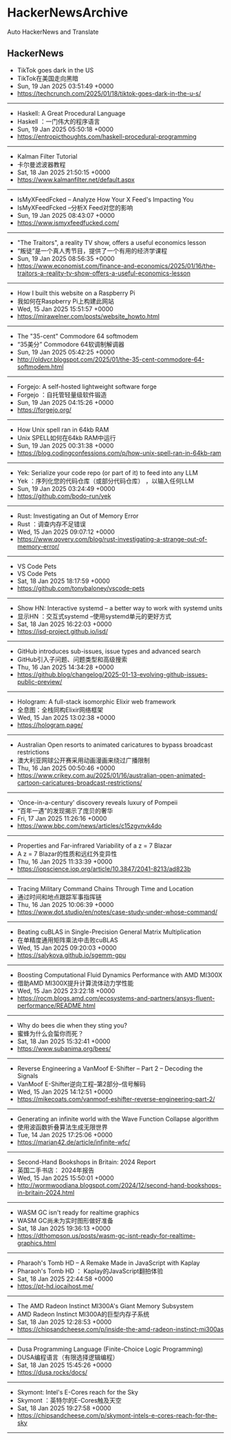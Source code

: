 # HackerNewsArchive
Auto HackerNews and Translate

## HackerNews
* TikTok goes dark in the US
* TikTok在美国走向黑暗
* Sun, 19 Jan 2025 03:51:49 +0000
* https://techcrunch.com/2025/01/18/tiktok-goes-dark-in-the-u-s/
----
* Haskell: A Great Procedural Language
* Haskell ：一门伟大的程序语言
* Sun, 19 Jan 2025 05:50:18 +0000
* https://entropicthoughts.com/haskell-procedural-programming
----
* Kalman Filter Tutorial
* 卡尔曼滤波器教程
* Sat, 18 Jan 2025 21:50:15 +0000
* https://www.kalmanfilter.net/default.aspx
----
* IsMyXFeedFcked – Analyze How Your X Feed's Impacting You
* IsMyXFeedFcked –分析X Feed对您的影响
* Sun, 19 Jan 2025 08:43:07 +0000
* https://www.ismyxfeedfucked.com/
----
* "The Traitors", a reality TV show, offers a useful economics lesson
* “叛徒”是一个真人秀节目，提供了一个有用的经济学课程
* Sun, 19 Jan 2025 08:56:35 +0000
* https://www.economist.com/finance-and-economics/2025/01/16/the-traitors-a-reality-tv-show-offers-a-useful-economics-lesson
----
* How I built this website on a Raspberry Pi
* 我如何在Raspberry Pi上构建此网站
* Wed, 15 Jan 2025 15:51:57 +0000
* https://mirawelner.com/posts/website_howto.html
----
* The "35-cent" Commodore 64 softmodem
* “35美分” Commodore 64软调制解调器
* Sun, 19 Jan 2025 05:42:25 +0000
* http://oldvcr.blogspot.com/2025/01/the-35-cent-commodore-64-softmodem.html
----
* Forgejo: A self-hosted lightweight software forge
* Forgejo ：自托管轻量级软件锻造
* Sun, 19 Jan 2025 04:15:26 +0000
* https://forgejo.org/
----
* How Unix spell ran in 64kb RAM
* Unix SPELL如何在64kb RAM中运行
* Sun, 19 Jan 2025 00:31:38 +0000
* https://blog.codingconfessions.com/p/how-unix-spell-ran-in-64kb-ram
----
* Yek: Serialize your code repo (or part of it) to feed into any LLM
* Yek ：序列化您的代码仓库（或部分代码仓库） ，以输入任何LLM
* Sun, 19 Jan 2025 03:24:49 +0000
* https://github.com/bodo-run/yek
----
* Rust: Investigating an Out of Memory Error
* Rust ：调查内存不足错误
* Wed, 15 Jan 2025 09:07:12 +0000
* https://www.qovery.com/blog/rust-investigating-a-strange-out-of-memory-error/
----
* VS Code Pets
* VS Code Pets
* Sat, 18 Jan 2025 18:17:59 +0000
* https://github.com/tonybaloney/vscode-pets
----
* Show HN: Interactive systemd – a better way to work with systemd units
* 显示HN ：交互式systemd –使用systemd单元的更好方式
* Sat, 18 Jan 2025 16:22:03 +0000
* https://isd-project.github.io/isd/
----
* GitHub introduces sub-issues, issue types and advanced search
* GitHub引入子问题、问题类型和高级搜索
* Thu, 16 Jan 2025 14:34:28 +0000
* https://github.blog/changelog/2025-01-13-evolving-github-issues-public-preview/
----
* Hologram: A full-stack isomorphic Elixir web framework
* 全息图：全栈同构Elixir网络框架
* Wed, 15 Jan 2025 13:02:38 +0000
* https://hologram.page/
----
* Australian Open resorts to animated caricatures to bypass broadcast restrictions
* 澳大利亚网球公开赛采用动画漫画来绕过广播限制
* Thu, 16 Jan 2025 00:50:46 +0000
* https://www.crikey.com.au/2025/01/16/australian-open-animated-cartoon-caricatures-broadcast-restrictions/
----
* 'Once-in-a-century' discovery reveals luxury of Pompeii
* “百年一遇”的发现揭示了庞贝的奢华
* Fri, 17 Jan 2025 11:26:16 +0000
* https://www.bbc.com/news/articles/c15zgvnvk4do
----
* Properties and Far-infrared Variability of a z = 7 Blazar
* A z = 7 Blazar的性质和远红外变异性
* Thu, 16 Jan 2025 11:33:39 +0000
* https://iopscience.iop.org/article/10.3847/2041-8213/ad823b
----
* Tracing Military Command Chains Through Time and Location
* 通过时间和地点跟踪军事指挥链
* Thu, 16 Jan 2025 10:06:39 +0000
* https://www.dot.studio/en/notes/case-study-under-whose-command/
----
* Beating cuBLAS in Single-Precision General Matrix Multiplication
* 在单精度通用矩阵乘法中击败cuBLAS
* Wed, 15 Jan 2025 09:20:03 +0000
* https://salykova.github.io/sgemm-gpu
----
* Boosting Computational Fluid Dynamics Performance with AMD MI300X
* 借助AMD MI300X提升计算流体动力学性能
* Wed, 15 Jan 2025 23:22:18 +0000
* https://rocm.blogs.amd.com/ecosystems-and-partners/ansys-fluent-performance/README.html
----
* Why do bees die when they sting you?
* 蜜蜂为什么会蜇你而死？
* Sat, 18 Jan 2025 15:32:41 +0000
* https://www.subanima.org/bees/
----
* Reverse Engineering a VanMoof E-Shifter – Part 2 – Decoding the Signals
* VanMoof E-Shifter逆向工程–第2部分–信号解码
* Wed, 15 Jan 2025 14:12:51 +0000
* https://mikecoats.com/vanmoof-eshifter-reverse-engineering-part-2/
----
* Generating an infinite world with the Wave Function Collapse algorithm
* 使用波函数折叠算法生成无限世界
* Tue, 14 Jan 2025 17:25:06 +0000
* https://marian42.de/article/infinite-wfc/
----
* Second-Hand Bookshops in Britain: 2024 Report
* 英国二手书店： 2024年报告
* Wed, 15 Jan 2025 15:50:01 +0000
* http://wormwoodiana.blogspot.com/2024/12/second-hand-bookshops-in-britain-2024.html
----
* WASM GC isn't ready for realtime graphics
* WASM GC尚未为实时图形做好准备
* Sat, 18 Jan 2025 19:36:13 +0000
* https://dthompson.us/posts/wasm-gc-isnt-ready-for-realtime-graphics.html
----
* Pharaoh's Tomb HD – A Remake Made in JavaScript with Kaplay
* Pharaoh's Tomb HD ： Kaplay的JavaScript翻拍体验
* Sat, 18 Jan 2025 22:44:58 +0000
* https://pt-hd.iocaihost.me/
----
* The AMD Radeon Instinct MI300A's Giant Memory Subsystem
* AMD Radeon Instinct MI300A的巨型内存子系统
* Sat, 18 Jan 2025 12:28:53 +0000
* https://chipsandcheese.com/p/inside-the-amd-radeon-instinct-mi300as
----
* Dusa Programming Language (Finite-Choice Logic Programming)
* DUSA编程语言（有限选择逻辑编程）
* Sat, 18 Jan 2025 15:45:26 +0000
* https://dusa.rocks/docs/
----
* Skymont: Intel's E-Cores reach for the Sky
* Skymont ：英特尔的E-Cores触及天空
* Sat, 18 Jan 2025 19:27:58 +0000
* https://chipsandcheese.com/p/skymont-intels-e-cores-reach-for-the-sky
----

